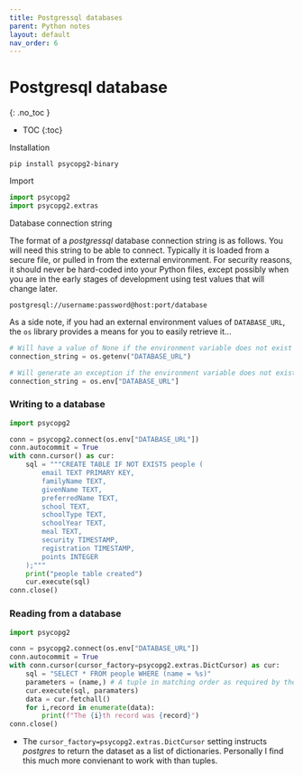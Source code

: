 ```yaml
---
title: Postgressql databases
parent: Python notes
layout: default
nav_order: 6
---
```


# Postgresql database
{: .no_toc }

- TOC
{:toc} 

Installation

```
pip install psycopg2-binary
```

Import

```py
import psycopg2
import psycopg2.extras
```

Database connection string

The format of a _postgressql_ database connection string is as follows. You will need this string to be able to connect. Typically it is loaded from a secure file, or pulled in from the external environment. For security reasons, it should never be hard-coded into your Python files, except possibly when you are in the early stages of development using test values that will change later.

```
postgresql://username:password@host:port/database
```

As a side note, if you had an external environment values of `DATABASE_URL`, the `os` library provides a means for you to easily retrieve it...

```py
# Will have a value of None if the environment variable does not exist
connection_string = os.getenv("DATABASE_URL")

# Will generate an exception if the environment variable does not exist
connection_string = os.env["DATABASE_URL"]
```

### Writing to a database

```py
import psycopg2

conn = psycopg2.connect(os.env["DATABASE_URL"])
conn.autocommit = True 
with conn.cursor() as cur:
    sql = """CREATE TABLE IF NOT EXISTS people (
        email TEXT PRIMARY KEY,
        familyName TEXT,
        givenName TEXT,
        preferredName TEXT,
        school TEXT,
        schoolType TEXT,
        schoolYear TEXT,
        meal TEXT,
        security TIMESTAMP,
        registration TIMESTAMP,
        points INTEGER
    );"""
    print("people table created")
    cur.execute(sql)
conn.close()
```

### Reading from a database

```py
import psycopg2

conn = psycopg2.connect(os.env["DATABASE_URL"])
conn.autocommit = True 
with conn.cursor(cursor_factory=psycopg2.extras.DictCursor) as cur:
    sql = "SELECT * FROM people WHERE (name = %s)"
    parameters = (name,) # A tuple in matching order as required by the SQL string
    cur.execute(sql, paramaters)
    data = cur.fetchall()
    for i,record in enumerate(data):
        print(f"The {i}th record was {record}")
conn.close()
```

* The `cursor_factory=psycopg2.extras.DictCursor` setting instructs _postgres_ to return the dataset as a list of dictionaries. Personally I find this much more convienant to work with than tuples.

